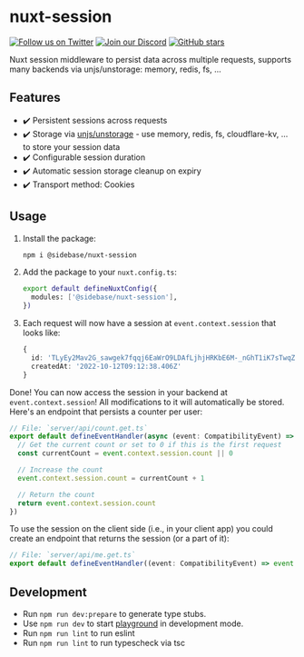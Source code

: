 # nuxt-session

[![Follow us on Twitter](https://badgen.net/badge/icon/twitter?icon=twitter&label)](https://twitter.com/sidebase_io)
[![Join our Discord](https://badgen.net/badge/icon/discord?icon=discord&label)](https://discord.gg/9MUHR8WT9B)
[![GitHub stars](https://badgen.net/github/stars/sidebase/nuxt-session)](https://GitHub.com/sidebase/nuxt-session/)

Nuxt session middleware to persist data across multiple requests, supports many backends via unjs/unstorage: memory, redis, fs, ... 

## Features

- ✔️ Persistent sessions across requests
- ✔️ Storage via [unjs/unstorage](https://github.com/unjs/unstorage) - use memory, redis, fs, cloudflare-kv, ... to store your session data
- ✔️ Configurable session duration
- ✔️ Automatic session storage cleanup on expiry
- ✔️ Transport method: Cookies 

## Usage

1. Install the package:
    ```bash
    npm i @sidebase/nuxt-session
    ```
2. Add the package to your `nuxt.config.ts`:
    ```bash
    export default defineNuxtConfig({
      modules: ['@sidebase/nuxt-session'],
    })
    ```
3. Each request will now have a session at `event.context.session` that looks like:
    ```ts
    {
      id: 'TLyEy2Mav2G_sawgek7fqqj6EaWrO9LDAfLjhjHRKbE6M-_nGhT1iK7sTwqZ-xoT',
      createdAt: '2022-10-12T09:12:38.406Z'
    }
    ```

Done! You can now access the session in your backend at `event.context.session`! All modifications to it will automatically be stored. Here's an endpoint that persists a counter per user:
```ts
// File: `server/api/count.get.ts`
export default defineEventHandler(async (event: CompatibilityEvent) => {
  // Get the current count or set to 0 if this is the first request
  const currentCount = event.context.session.count || 0

  // Increase the count
  event.context.session.count = currentCount + 1

  // Return the count
  return event.context.session.count
})
```

To use the session on the client side (i.e., in your client app) you could create an endpoint that returns the session (or a part of it):
```ts
// File: `server/api/me.get.ts`
export default defineEventHandler((event: CompatibilityEvent) => event.context.session)
```

## Development

- Run `npm run dev:prepare` to generate type stubs.
- Use `npm run dev` to start [playground](./playground) in development mode.
- Run `npm run lint` to run eslint
- Run `npm run lint` to run typescheck via tsc
